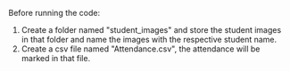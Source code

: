 Before running the code: 
1) Create a folder named "student_images" and store the student images in that folder and name the images with the respective student name.
2) Create a csv file named "Attendance.csv", the attendance will be marked in that file.
